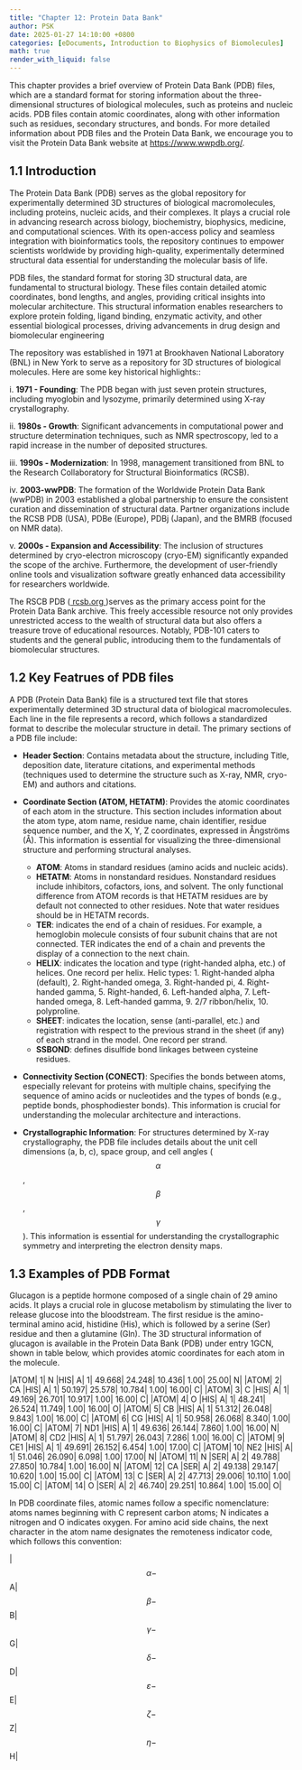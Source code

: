 ```yaml
---
title: "Chapter 12: Protein Data Bank"
author: PSK
date: 2025-01-27 14:10:00 +0800
categories: [eDocuments, Introduction to Biophysics of Biomolecules]
math: true
render_with_liquid: false
---
```


This chapter provides a brief overview of Protein Data Bank (PDB) files, which are a standard format for storing information about the three-dimensional structures of biological molecules, such as proteins and nucleic acids. PDB files contain atomic coordinates, along with other information such as residues, secondary structures, and bonds. For more detailed information about PDB files and the Protein Data Bank, we encourage you to visit the Protein Data Bank website at https://www.wwpdb.org/.

## 1.1 Introduction
The Protein Data Bank (PDB) serves as the global repository for experimentally determined 3D structures of biological macromolecules, including proteins, nucleic acids, and their complexes. It plays a crucial role in advancing research across biology, biochemistry, biophysics, medicine, and computational sciences. With its open-access policy and seamless integration with bioinformatics tools, the repository continues to empower scientists worldwide by providing high-quality, experimentally determined structural data essential for understanding the molecular basis of life.

PDB files, the standard format for storing 3D structural data, are fundamental to structural biology. These files contain detailed atomic coordinates, bond lengths, and angles, providing critical insights into molecular architecture. This structural information enables researchers to explore protein folding, ligand binding, enzymatic activity, and other essential biological processes, driving advancements in drug design and biomolecular engineering

The repository was established in 1971  at Brookhaven National Laboratory (BNL) in New York to serve as a repository for 3D structures of biological molecules. Here are some key historical highlights::

 i. **1971 - Founding**: The PDB began with just seven protein structures, including myoglobin and lysozyme, primarily determined using X-ray crystallography.

 ii. **1980s - Growth**: Significant advancements in computational power and structure determination techniques, such as NMR spectroscopy, led to a rapid increase in the number of deposited structures.

 iii. **1990s - Modernization**: In 1998, management transitioned from BNL to the Research Collaboratory for Structural Bioinformatics (RCSB).

 iv. **2003-wwPDB**: The formation of the Worldwide Protein Data Bank (wwPDB) in 2003 established a global partnership to ensure the consistent curation and dissemination of structural data. Partner organizations include the RCSB PDB (USA), PDBe (Europe), PDBj (Japan), and the BMRB (focused on NMR data).

 v. **2000s - Expansion and Accessibility**: The inclusion of structures determined by cryo-electron microscopy (cryo-EM) significantly expanded the scope of the archive. Furthermore, the development of user-friendly online tools and visualization software greatly enhanced data accessibility for researchers worldwide.

The RSCB PDB (<a href="https://www.rcsb.org/" target="_blank">  rcsb.org </a>)serves as the primary access point for the Protein Data Bank archive.  This freely accessible resource not only provides unrestricted access to the wealth of structural data but also offers a treasure trove of educational resources. Notably, PDB-101 caters to students and the general public, introducing them to the fundamentals of biomolecular structures.

## 1.2 Key Featrues of PDB files
A PDB (Protein Data Bank) file is a structured text file that stores experimentally determined 3D structural data of biological macromolecules. Each line in the file represents a record, which follows a standardized format to describe the molecular structure in detail. The primary sections of a PDB file include:

* **Header Section**: Contains metadata about the structure, including Title, deposition date, literature citations, and experimental methods (techniques used to determine the structure such as X-ray, NMR, cryo-EM) and authors and citations.

* **Coordinate Section (ATOM, HETATM)**: Provides the atomic coordinates of each atom in the structure. This section includes information about the atom type, atom name, residue name, chain identifier, residue sequence number, and the X, Y, Z coordinates, expressed in Ångströms (Å). This information is essential for visualizing the three-dimensional structure and performing structural analyses.
    * **ATOM**:	Atoms in standard residues (amino acids and nucleic acids).
    * **HETATM**: Atoms in nonstandard residues. Nonstandard residues include inhibitors, cofactors, ions, and solvent. The only functional difference from ATOM records is that HETATM residues are by default not connected to other residues. Note that water residues should be in HETATM records.
    * **TER**:	indicates the end of a chain of residues. For example, a hemoglobin molecule consists of four subunit chains that are not connected. TER indicates the end of a chain and prevents the display of a connection to the next chain.
    * **HELIX**:	indicates the location and type (right-handed alpha, etc.) of helices. One record per helix. Helic types: 1. Right-handed alpha (default), 2. Right-handed omega, 3. Right-handed pi, 4. Right-handed gamma, 5. Right-handed, 6. Left-handed alpha, 7. Left-handed omega, 8. Left-handed gamma, 9. 2/7 ribbon/helix, 10. polyproline.
    * **SHEET**:	indicates the location, sense (anti-parallel, etc.) and registration with respect to the previous strand in the sheet (if any) of each strand in the model. One record per strand.
    * **SSBOND**:	defines disulfide bond linkages between cysteine residues.
* **Connectivity Section (CONECT)**: Specifies the bonds between atoms, especially relevant for proteins with multiple chains, specifying the sequence of amino acids or nucleotides and the types of bonds (e.g., peptide bonds, phosphodiester bonds). This information is crucial for understanding the molecular architecture and interactions.
* **Crystallographic Information**: For structures determined by X-ray crystallography, the PDB file includes details about the unit cell dimensions (a, b, c), space group, and cell angles ($$\alpha$$, $$\beta$$, $$\gamma$$). This information is essential for understanding the crystallographic symmetry and interpreting the electron density maps.

## 1.3 Examples of PDB Format
Glucagon is a peptide hormone composed of a single chain of 29 amino acids. It plays a crucial role in glucose metabolism by stimulating the liver to release glucose into the bloodstream. The first residue is the amino-terminal amino acid, histidine (His), which is followed by a serine (Ser) residue and then a glutamine (Gln). The 3D structural information of glucagon is available in the Protein Data Bank (PDB) under entry 1GCN, shown in table below, which provides atomic coordinates for each atom in the molecule.

|ATOM|      1|  N   |HIS| A|   1|      49.668|  24.248|  10.436|  1.00| 25.00| N|
|ATOM|      2|  CA  |HIS| A|   1|      50.197|  25.578|  10.784|  1.00| 16.00| C|
|ATOM|      3|  C   |HIS| A|   1|      49.169|  26.701|  10.917|  1.00| 16.00| C|
|ATOM|      4|  O   |HIS| A|   1|      48.241|  26.524|  11.749|  1.00| 16.00| O|
|ATOM|      5|  CB  |HIS| A|   1|      51.312|  26.048|   9.843|  1.00| 16.00| C|
|ATOM|      6|  CG  |HIS| A|   1|      50.958|  26.068|   8.340|  1.00| 16.00| C|
|ATOM|      7|  ND1 |HIS| A|   1|      49.636|  26.144|   7.860|  1.00| 16.00| N|
|ATOM|      8|  CD2 |HIS| A|   1|      51.797|  26.043|   7.286|  1.00| 16.00| C|
|ATOM|      9|  CE1 |HIS| A|   1|      49.691|  26.152|   6.454|  1.00| 17.00| C|
|ATOM|     10|  NE2 |HIS| A|   1|      51.046|  26.090|   6.098|  1.00| 17.00| N|
|ATOM|     11|  N   |SER| A|   2|      49.788|  27.850|  10.784|  1.00| 16.00| N|
|ATOM|     12|  CA  |SER| A|   2|      49.138|  29.147|  10.620|  1.00| 15.00| C|
|ATOM|     13|  C   |SER| A|   2|      47.713|  29.006|  10.110|  1.00| 15.00| C|
|ATOM|     14|  O   |SER| A|   2|      46.740|  29.251|  10.864|  1.00| 15.00| O|

In PDB coordinate files, atomic names follow a specific nomenclature: atoms names beginning with C represent carbon atoms; N indicates a nitrogen and O indicates oxygen. For amino acid side chains, the next character in the atom name designates the remoteness indicator code, which follows this convention:

|$$\alpha  - $$ A| $$\beta -$$	B| $$\gamma -$$ G| $$\delta -$$	D| $$\varepsilon-$$	E| $$\zeta - $$	Z|$$\eta -$$	H|

